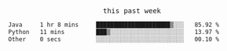 

<p align="center"><samp>this past week</samp></p>
<!--START_SECTION:waka-->

```txt
Java     1 hr 8 mins     █████████████████████▒░░░   85.92 %
Python   11 mins         ███▒░░░░░░░░░░░░░░░░░░░░░   13.97 %
Other    0 secs          ░░░░░░░░░░░░░░░░░░░░░░░░░   00.10 %
```

<!--END_SECTION:waka-->


